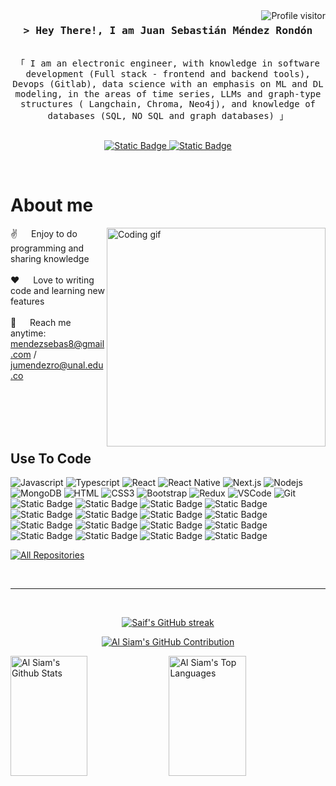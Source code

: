 

<a href="https://komarev.com/ghpvc/?username=deathperminut">
  <img align="right" src="https://komarev.com/ghpvc/?username=deathperminut&label=Visitors&color=0e75b6&style=flat" alt="Profile visitor" />
</a>

<!-- Intro  -->
<h3 align="center">
        <samp>&gt; Hey There!, I am
                <b><span>Juan Sebastián Méndez Rondón</span></b>
        </samp>
</h3>


<p align="center"> 
  <samp>
    <br>
    「 I am an electronic engineer, with knowledge in software development (Full stack - frontend and backend tools), Devops (Gitlab), data science with an emphasis on ML and DL modeling, in the areas of time series, LLMs and graph-type structures ( Langchain, Chroma, Neo4j), and knowledge of databases (SQL, NO SQL and graph databases)</b> 」
    <br>
    <br>
  </samp>
</p>

<p align="center">
 <a href="https://gitlab.com/mendezsebas8" target="blank">
  <img alt="Static Badge" src="https://img.shields.io/badge/Gitlab-black?logo=gitlab">
 </a>
 <a href="www.linkedin.com/in/juan-sebastían-méndez-rondón-99a485192" target="blank">
  <img alt="Static Badge" src="https://img.shields.io/badge/LinkedIn-blue?logo=linkedin">
 </a>
</p>
<br />

<!-- About Section -->
 # About me
 
<p>
 <img align="right" width="350" src="/assets/programmer.gif" alt="Coding gif" />
  
 ✌️ &emsp; Enjoy to do programming and sharing knowledge <br/><br/>
 ❤️ &emsp; Love to writing code and learning new features<br/><br/>
 📧 &emsp; Reach me anytime: mendezsebas8@gmail.com / jumendezro@unal.edu.co<br/><br/>

</p>

<br/>
<br/>
<br/>

## Use To Code

![Javascript](https://img.shields.io/badge/Javascript-F0DB4F?style=for-the-badge&labelColor=black&logo=javascript&logoColor=F0DB4F)
![Typescript](https://img.shields.io/badge/Typescript-007acc?style=for-the-badge&labelColor=black&logo=typescript&logoColor=007acc)
![React](https://img.shields.io/badge/-React-61DBFB?style=for-the-badge&labelColor=black&logo=react&logoColor=61DBFB)
![React Native](https://img.shields.io/badge/React_Native-20232A?style=for-the-badge&logo=react&logoColor=61DAFB)
![Next.js](https://img.shields.io/badge/next.js-000000?style=for-the-badge&logo=nextdotjs&logoColor=white)
![Nodejs](https://img.shields.io/badge/Nodejs-3C873A?style=for-the-badge&labelColor=black&logo=node.js&logoColor=3C873A)
![MongoDB](https://img.shields.io/badge/MongoDB-4EA94B?style=for-the-badge&logo=mongodb&logoColor=white)
![HTML](https://img.shields.io/badge/HTML5-E34F26?style=for-the-badge&logo=html5&logoColor=white)
![CSS3](https://img.shields.io/badge/CSS3-1572B6?style=for-the-badge&logo=css3&logoColor=white)
![Bootstrap](https://img.shields.io/badge/Bootstrap-563D7C?style=for-the-badge&logo=bootstrap&logoColor=white)
![Redux](https://img.shields.io/badge/Redux-593D88?style=for-the-badge&logo=redux&logoColor=white)
![VSCode](https://img.shields.io/badge/Visual_Studio-0078d7?style=for-the-badge&logo=visual%20studio&logoColor=white)
![Git](https://img.shields.io/badge/Git-F05032?style=for-the-badge&logo=git&logoColor=white)
<img alt="Static Badge" src="https://img.shields.io/badge/Neo-black?logo=neo4j">
<img alt="Static Badge" src="https://img.shields.io/badge/Flutter-black?logo=flutter">
<img alt="Static Badge" src="https://img.shields.io/badge/AndroidStudio-black?logo=android">
<img alt="Static Badge" src="https://img.shields.io/badge/Docker-gray?logo=docker">
<img alt="Static Badge" src="https://img.shields.io/badge/LLMs-blue">
<img alt="Static Badge" src="https://img.shields.io/badge/Devops-blue">
<img alt="Static Badge" src="https://img.shields.io/badge/Kubernetes-gray?logo=kubernetes">
<img alt="Static Badge" src="https://img.shields.io/badge/Python-gray?logo=python">
<img alt="Static Badge" src="https://img.shields.io/badge/C%23-black?logo=c%23">
<img alt="Static Badge" src="https://img.shields.io/badge/TensorFlow-black?logo=tensorflow">
<img alt="Static Badge" src="https://img.shields.io/badge/Pytorch-black?logo=pytorch">
<img alt="Static Badge" src="https://img.shields.io/badge/Langchain-black?logo=langchain">
<img alt="Static Badge" src="https://img.shields.io/badge/ChromaDb-gray?logo=chromadb">
<img alt="Static Badge" src="https://img.shields.io/badge/SQL-gray?logo=sql">
<img alt="Static Badge" src="https://img.shields.io/badge/arangodb-gray?logo=arangodb">
<img alt="Static Badge" src="https://img.shields.io/badge/Linux-gray?logo=linux">
<br/>



<p align="left">
  <a href="https://github.com/deathperminut?tab=repositories" target="_blank"><img alt="All Repositories" title="All Repositories" src="https://img.shields.io/badge/-All%20Repos-2962FF?style=for-the-badge&logo=koding&logoColor=white"/></a>
</p>

<br/>
<hr/>
<br/>

<p align="center">
  <a href="https://github.com/deathperminut">
    <img src="https://github-readme-streak-stats.herokuapp.com/?user=deathperminut&theme=radical&border=7F3FBF&background=0D1117" alt="Saif's GitHub streak"/>
  </a>
</p>

<p align="center">
  <a href="https://github.com/deathperminut">
    <img src="https://github-profile-summary-cards.vercel.app/api/cards/profile-details?username=deathperminut&theme=radical" alt="Al Siam's GitHub Contribution"/>
  </a>
</p>

<a> 
    <a href="https://github.com/deathperminut"><img alt="Al Siam's Github Stats" src="https://denvercoder1-github-readme-stats.vercel.app/api?username=deathperminut&show_icons=true&count_private=true&theme=react&border_color=7F3FBF&bg_color=0D1117&title_color=F85D7F&icon_color=F8D866" height="192px" width="49.5%"/></a>
  <a href="https://github.com/deathperminut"><img alt="Al Siam's Top Languages" src="https://denvercoder1-github-readme-stats.vercel.app/api/top-langs/?username=deathperminut&langs_count=8&layout=compact&theme=react&border_color=7F3FBF&bg_color=0D1117&title_color=F85D7F&icon_color=F8D866" height="192px" width="49.5%"/></a>
  <br/>
</a>


